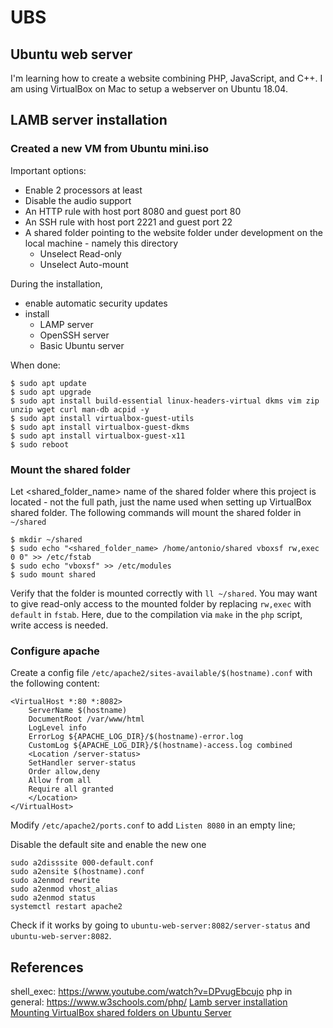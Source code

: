 # UBS
## Ubuntu web server

I'm learning how to create a website combining PHP, JavaScript, and C++. I am using VirtualBox on Mac to setup a webserver on Ubuntu 18.04.

## LAMB server installation

### Created a new VM from Ubuntu mini.iso

Important options:

- Enable 2 processors at least
- Disable the audio support
- An HTTP rule with host port 8080 and guest port 80
- An SSH rule with host port 2221 and guest port 22
- A shared folder pointing to the website folder under development on the local machine - namely this directory
	- Unselect Read-only
	- Unselect Auto-mount

During the installation,

- enable automatic security updates
- install
	- LAMP server
	- OpenSSH server
	- Basic Ubuntu server

When done:

```
$ sudo apt update
$ sudo apt upgrade
$ sudo apt install build-essential linux-headers-virtual dkms vim zip unzip wget curl man-db acpid -y
$ sudo apt install virtualbox-guest-utils
$ sudo apt install virtualbox-guest-dkms
$ sudo apt install virtualbox-guest-x11 
$ sudo reboot
```

### Mount the shared folder

Let <shared_folder_name> name of the shared folder where this project is located - not the full path, just the name used when setting up VirtualBox shared folder. The following commands will mount the shared folder in `~/shared` 

```
$ mkdir ~/shared
$ sudo echo "<shared_folder_name> /home/antonio/shared vboxsf rw,exec 0 0" >> /etc/fstab
$ sudo echo "vboxsf" >> /etc/modules
$ sudo mount shared 
```

Verify that the folder is mounted correctly with `ll ~/shared`. You may want to give read-only access to the mounted folder by replacing `rw,exec` with `default` in `fstab`. Here, due to the compilation via `make` in the `php` script, write access is needed.

### Configure apache

Create a config file `/etc/apache2/sites-available/$(hostname).conf` with the following content:

```
<VirtualHost *:80 *:8082>
	ServerName $(hostname)
	DocumentRoot /var/www/html
	LogLevel info
	ErrorLog ${APACHE_LOG_DIR}/$(hostname)-error.log
	CustomLog ${APACHE_LOG_DIR}/$(hostname)-access.log combined
	<Location /server-status>
	SetHandler server-status
	Order allow,deny
	Allow from all
	Require all granted
	</Location>
</VirtualHost>
```

Modify `/etc/apache2/ports.conf` to add `Listen 8080` in an empty line;

Disable the default site and enable the new one

```
sudo a2disssite 000-default.conf
sudo a2ensite $(hostname).conf
sudo a2enmod rewrite
sudo a2enmod vhost_alias
sudo a2enmod status
systemctl restart apache2
```

Check if it works by going to `ubuntu-web-server:8082/server-status` and  `ubuntu-web-server:8082`.



## References
shell_exec: https://www.youtube.com/watch?v=DPvugEbcujo
php in general: https://www.w3schools.com/php/
[Lamb server installation](https://www.youtube.com/watch?v=dJwSgypywB4)
[Mounting VirtualBox shared folders on Ubuntu Server](https://gist.github.com/estorgio/1d679f962e8209f8a9232f7593683265)

